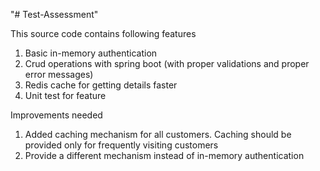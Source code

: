 "# Test-Assessment" 

This source code contains following features

1. Basic in-memory authentication 
2. Crud operations with spring boot (with proper validations and proper error messages)
3. Redis cache for getting details faster
4. Unit test for feature

Improvements needed

1. Added caching mechanism for all customers. Caching should be provided only for frequently visiting customers
2. Provide a different mechanism instead of in-memory authentication
